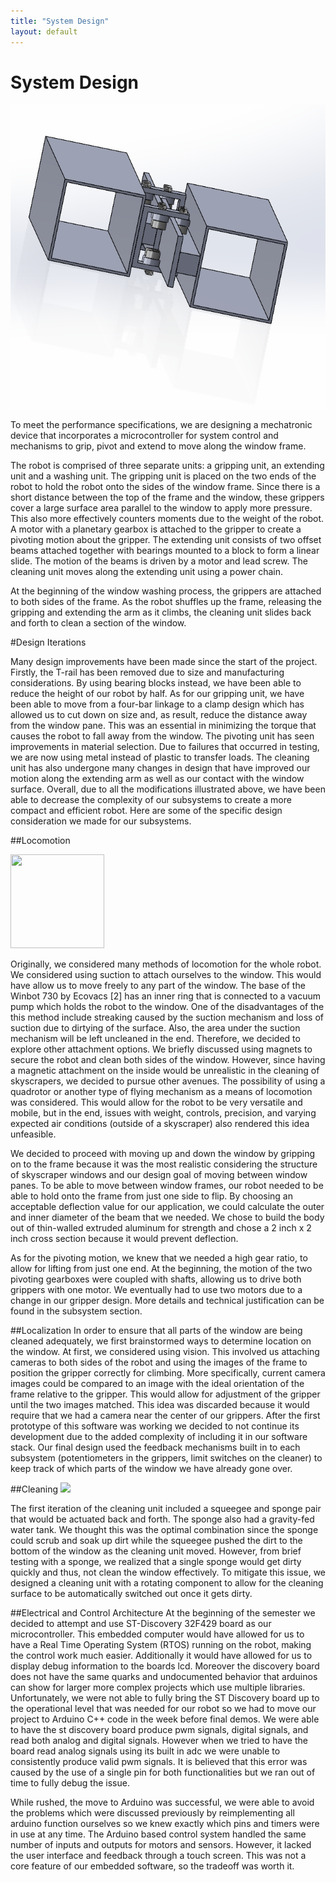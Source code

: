 ```yaml
---
title: "System Design"
layout: default
---
```


# System Design #

<img src="../images/cad.PNG" />

To meet the performance specifications, we are designing a mechatronic device that incorporates a microcontroller for system control and mechanisms to grip, pivot and extend to move along the window frame. 

The robot is comprised of three separate units: a gripping unit, an extending unit and a washing unit. The gripping unit is placed on the two ends of the robot to hold the robot onto the sides of the window frame. Since there is a short distance between the top of the frame and the window, these grippers cover a large surface area parallel to the window to apply more pressure. This also more effectively counters moments due to the weight of the robot. A motor with a planetary gearbox is attached to the gripper to create a pivoting motion about the gripper. The extending unit consists of two offset beams attached together with bearings mounted to a block to form a linear slide. The motion of the beams is driven by a motor and lead screw. The cleaning unit moves along the extending unit using a power chain. 

At the beginning of the window washing process, the grippers are attached to both sides of the frame. As the robot shuffles up the frame, releasing the gripping and extending the arm as it climbs, the cleaning unit slides back and forth to clean a section of the window. 

#Design Iterations 

Many design improvements have been made since the start of the project. Firstly, the T-rail has been removed due to size and manufacturing considerations. By using bearing blocks instead, we have been able to reduce the height of our robot by half. As for our gripping unit, we have been able to move from a four-bar linkage to a clamp design which has allowed us to cut down on size and, as result, reduce the distance away from the window pane. This was an  essential in minimizing the torque that causes the robot to fall away from the window. The pivoting unit has seen improvements in material selection. Due to failures that occurred in testing, we are now using metal instead of plastic to transfer loads. The cleaning unit has also undergone many changes in design that have improved our motion along the extending arm as well as our contact with the window surface. Overall, due to all the modifications illustrated above, we have been able to decrease the complexity of our subsystems to create a more compact and efficient robot. Here are some of the specific design consideration we made for our subsystems. 

##Locomotion

<img width="150px" height="150px" src="{{site.baseurl}}/images/arm_cad.png">

Originally, we considered many methods of locomotion for the whole robot. We considered using suction to  attach ourselves to the window. This would have allow us to move freely to any part of the window. The base of the Winbot 730 by Ecovacs [2] has an inner ring that is connected to a vacuum pump which holds the robot to the window. One of the disadvantages of the this method include streaking caused by the suction mechanism and loss of suction due to dirtying of the surface. Also, the area under the suction mechanism will be left uncleaned in the end. Therefore, we decided to explore other attachment options. We briefly discussed using magnets to secure the robot and clean both sides of the window. However, since having a magnetic attachment on the inside would be unrealistic in the cleaning of skyscrapers, we decided to pursue other avenues. The possibility of using a quadrotor or another type of flying mechanism as a means of locomotion was considered.  This would allow for the robot to be very versatile and mobile, but in the end, issues with weight, controls, precision, and varying expected air conditions (outside of a skyscraper) also rendered this idea unfeasible. 

We decided to proceed with moving up and down the window by gripping on to the frame because it was the most realistic considering the structure of skyscraper windows and our design goal of moving between window panes. To be able to move between window frames, our robot needed to be able to hold onto the frame from just one side to flip. By choosing an acceptable deflection value for our application, we could calculate the outer and inner diameter of the beam that we needed. We chose to build the body out of thin-walled extruded aluminum for strength and chose a 2 inch x 2 inch cross section because it would prevent deflection. 

As for the pivoting motion, we knew that we needed a high gear ratio, to allow for lifting from just one end. At the beginning, the motion of the two pivoting gearboxes were coupled with shafts, allowing us to drive both grippers with one motor. We eventually had to use two motors due to a change in our gripper design. More details and technical justification can be found in the subsystem section.

##Localization 
In order to ensure that all parts of the window are being cleaned adequately, we first brainstormed ways to determine location on the window. At first, we considered using vision. This involved us attaching cameras to both sides of the robot and using the images of the frame to position the gripper correctly for climbing. More specifically, current camera images could be compared to an image with the ideal orientation of the frame relative to the gripper. This would allow for adjustment of the gripper until the two images matched. This idea was discarded because it would require that we had a camera near the center of our grippers.  After the first prototype of this software was working we decided to not continue its development due to the added complexity of including it in our software stack. Our final design used the feedback mechanisms built in to each subsystem (potentiometers in the grippers, limit switches on the cleaner) to keep track of which parts of the window we have already gone over.


##Cleaning
<img width="150px" heigth="150px" src="{{site.baseurl}}/images/cleaner_info.png">

The first iteration of the cleaning unit included a squeegee and sponge pair that would be actuated back and forth. The sponge also had a gravity-fed water tank. We thought this was the optimal combination since the sponge could scrub and soak up dirt while the squeegee pushed the dirt to the bottom of the window as the cleaning unit moved. However, from brief testing with a sponge, we realized that a single sponge would get dirty quickly and thus, not clean the window effectively. To mitigate this issue, we designed a cleaning unit with a rotating component to allow for the cleaning surface to be automatically switched out once it gets dirty. 

##Electrical and Control Architecture
At the beginning of the semester we decided to attempt and use ST-Discovery 32F429 board as our microcontroller.  This embedded computer would have allowed for us to have a Real Time Operating System (RTOS) running on the robot, making the control work much easier.  Additionally it would have allowed for us to display debug information to the boards lcd.  Moreover the discovery board does not have the same quarks and undocumented behavior that  arduinos can show for larger more complex projects which use multiple libraries. Unfortunately, we were not able to fully bring the ST Discovery board up to the operational level that was needed for our robot so we had to move our project to Arduino C++ code in the week before final demos.  We were able to have the st discovery board produce pwm signals, digital signals, and read both analog and digital signals.  However when we tried to have the board read analog signals using its built in adc we were unable to consistently produce valid pwm signals.  It is believed that  this error was caused by the use of a single pin for both functionalities but we ran out of time to fully debug the issue.

While rushed, the move to Arduino was successful, we were able to avoid the problems which were discussed previously by reimplementing all arduino function ourselves so we knew exactly which pins and timers were in use at any time.  The Arduino based control system handled the same number of inputs and outputs for motors and sensors. However, it lacked the user interface and feedback through a touch screen. This was not a core feature of our embedded software, so the tradeoff was worth it.




